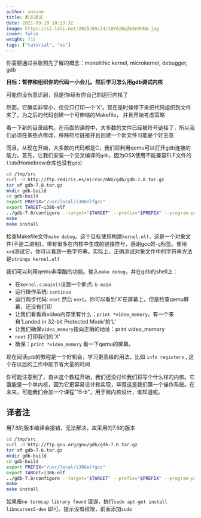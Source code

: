 ```yaml
---
author: xnzone 
title: 断点调试
date: 2021-09-10 10:23:32
image: https://s2.loli.net/2025/09/24/J8Y6zBqZmSn9NkW.jpg
cover: false
weight: 715
tags: ["tutorial", "os"]
---
```


你需要通过谷歌预先了解的概念：monolithic kernel, microkernel, debugger, gdb

**目标：暂停和组织你的代码一小会儿。然后学习怎么用gdb调试内核**

可能你没有意识到，但是你i经有你自己的运行内核了

然而，它确实非常小，仅仅只打印一个'X'。现在是时候停下来把代码组织到文件夹了，为之后的代码创建一个可伸缩的Makefile， 并且开始考虑策略

看一下新的目录结构。在前面的课程中，大多数的文件已经被符号链接了，所以我们必须在某些点修改，移除符号链接并且创建一个新文件可能是个好主意

而且，从现在开始，大多数的代码都是C，我们将利用qemu可以打开gdb连接的能力。首先，让我们安装一个交叉编译的`gdb`，因为OSX使用不能兼容ELF文件的`lldb`(Homebrew仓库也没有`gdb`)

```bash
cd /tmp/src
curl -O http://ftp.rediris.es/mirror/GNU/gdb/gdb-7.8.tar.gz
tar xf gdb-7.8.tar.gz
mkdir gdb-build
cd gdb-build
export PREFIX="/usr/local/i386elfgcc"
export TARGET=i386-elf
../gdb-7.8/configure --target="$TARGET" --prefix="$PREFIX" --program-prefix=i386-elf-
make
make install
```

检查Makefile文件`make debug`。这个目标使用构建`kernel.elf`，这是一个对象文件(不是二进制)，带有很多在内核中生成的链接符号，感谢gcc的`-g`标签。使用`xxd`测试它，你可以看到一些字符串。实际上，正确测试对象文件中的字符串方法是`strings kernel.elf`

我们可以利用qemu非常酷的功能。输入`make debug`，并在gdb的shell上：

- 在`kernel.c:main()`设置一个断点: `b main`
- 运行操作系统: `continue`
- 运行两步代码: `next` 然后 `next`。你可以看到'X'在屏幕上，但是检查qemu屏幕，还没有打印
- 让我们看看再video内存里有什么：`print *video_memory`。有一个来自'Landed in 32-bit Protected Mode'的'L'
- 让我们确保`video_memory`指向正确的地址：print video_memory
- `next` 打印我们的'X'
- 确保：`print *video_memory` 看一下qemu的屏幕。

现在阅读`gdb`的教程是一个好机会，学习更高级的用法，比如 `info registers` , 这个在以后的工作中能节省大量的时间

你可能注意到了，自从这个教程开始，我们还没讨论我们将写个什么样的内核。它饿能是一个单内核，因为它更容易设计和实现，毕竟这是我们第一个操作系统。在未来，可能我们会加一个课程"15-b"，用于微内核设计，谁知道呢。

## 译者注

用7.8的版本编译会报错，无法解决，故采用的7.6的版本

```bash
cd /tmp/src
curl -O http://ftp.gnu.org/gnu/gdb/gdb-7.6.tar.gz
tar xf gdb-7.6.tar.gz
mkdir gdb-build
cd gdb-build
export PREFIX="/usr/local/i386elfgcc"
export TARGET=i386-elf
../gdb-7.8/configure --target="$TARGET" --prefix="$PREFIX" --program-prefix=i386-elf- --disable-werror
make
make install
```

如果报`no termcap library found` 错误，执行`sudo apt-get install libncurses5-dev` 即可。提示没有权限，前面添加`sudo`